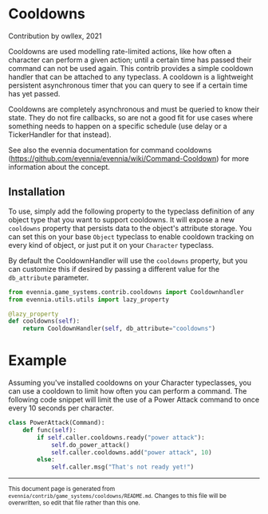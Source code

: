 # Cooldowns

Contribution by owllex, 2021

Cooldowns are used modelling rate-limited actions, like how often a
character can perform a given action; until a certain time has passed their 
command can not be used again. This contrib provides a simple cooldown 
handler that can be attached to any typeclass. A cooldown is a lightweight persistent
asynchronous timer that you can query to see if a certain time has yet passed.

Cooldowns are completely asynchronous and must be queried to know their
state. They do not fire callbacks, so are not a good fit for use cases
where something needs to happen on a specific schedule (use delay or
a TickerHandler for that instead).

See also the evennia documentation for command cooldowns
(https://github.com/evennia/evennia/wiki/Command-Cooldown) for more information
about the concept.

## Installation

To use, simply add the following property to the typeclass definition of any
object type that you want to support cooldowns. It will expose a new `cooldowns`
property that persists data to the object's attribute storage. You can set this
on your base `Object` typeclass to enable cooldown tracking on every kind of
object, or just put it on your `Character` typeclass.

By default the CooldownHandler will use the `cooldowns` property, but you can
customize this if desired by passing a different value for the `db_attribute`
parameter.

```python
from evennia.game_systems.contrib.cooldowns import Cooldownhandler
from evennia.utils.utils import lazy_property

@lazy_property
def cooldowns(self):
    return CooldownHandler(self, db_attribute="cooldowns")
```

# Example

Assuming you've installed cooldowns on your Character typeclasses, you can use a
cooldown to limit how often you can perform a command. The following code
snippet will limit the use of a Power Attack command to once every 10 seconds
per character.

```python
class PowerAttack(Command):
    def func(self):
        if self.caller.cooldowns.ready("power attack"):
            self.do_power_attack()
            self.caller.cooldowns.add("power attack", 10)
        else:
            self.caller.msg("That's not ready yet!")

```


----

<small>This document page is generated from `evennia/contrib/game_systems/cooldowns/README.md`. Changes to this
file will be overwritten, so edit that file rather than this one.</small>
